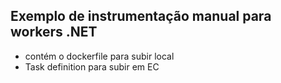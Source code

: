 ## Exemplo de instrumentação manual para workers .NET

- contém o dockerfile para subir local
- Task definition para subir em EC